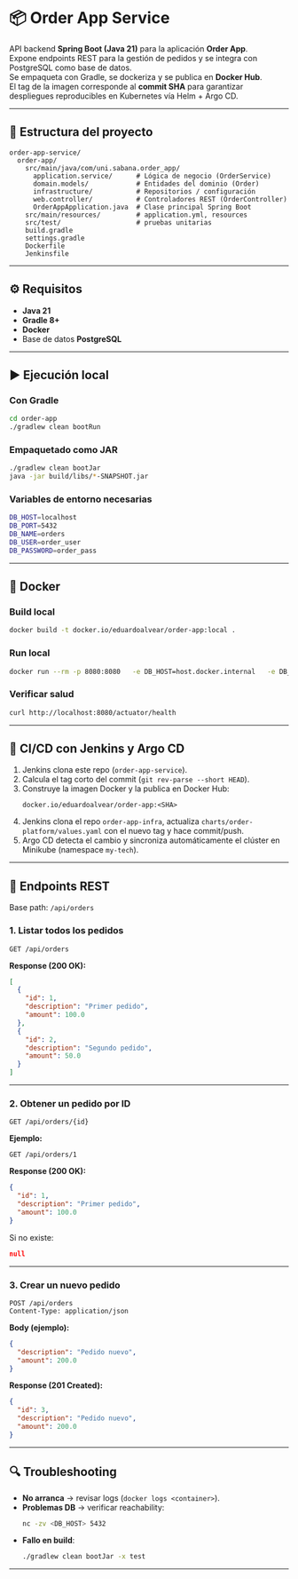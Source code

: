# 📦 Order App Service

API backend **Spring Boot (Java 21)** para la aplicación **Order App**.  
Expone endpoints REST para la gestión de pedidos y se integra con PostgreSQL como base de datos.  
Se empaqueta con Gradle, se dockeriza y se publica en **Docker Hub**.  
El tag de la imagen corresponde al **commit SHA** para garantizar despliegues reproducibles en Kubernetes vía Helm + Argo CD.

---

## 📂 Estructura del proyecto

```
order-app-service/
  order-app/
    src/main/java/com/uni.sabana.order_app/
      application.service/      # Lógica de negocio (OrderService)
      domain.models/            # Entidades del dominio (Order)
      infrastructure/           # Repositorios / configuración
      web.controller/           # Controladores REST (OrderController)
      OrderAppApplication.java  # Clase principal Spring Boot
    src/main/resources/         # application.yml, resources
    src/test/                   # pruebas unitarias
    build.gradle
    settings.gradle
    Dockerfile
    Jenkinsfile
```

---

## ⚙️ Requisitos

- **Java 21**
- **Gradle 8+**
- **Docker**
- Base de datos **PostgreSQL**

---

## ▶️ Ejecución local

### Con Gradle
```bash
cd order-app
./gradlew clean bootRun
```

### Empaquetado como JAR
```bash
./gradlew clean bootJar
java -jar build/libs/*-SNAPSHOT.jar
```

### Variables de entorno necesarias
```bash
DB_HOST=localhost
DB_PORT=5432
DB_NAME=orders
DB_USER=order_user
DB_PASSWORD=order_pass
```

---

## 🐳 Docker

### Build local
```bash
docker build -t docker.io/eduardoalvear/order-app:local .
```

### Run local
```bash
docker run --rm -p 8080:8080   -e DB_HOST=host.docker.internal   -e DB_NAME=orders   -e DB_USER=order_user   -e DB_PASSWORD=order_pass   docker.io/eduardoalvear/order-app:local
```

### Verificar salud
```bash
curl http://localhost:8080/actuator/health
```

---

## 🔄 CI/CD con Jenkins y Argo CD

1. Jenkins clona este repo (`order-app-service`).
2. Calcula el tag corto del commit (`git rev-parse --short HEAD`).
3. Construye la imagen Docker y la publica en Docker Hub:
   ```
   docker.io/eduardoalvear/order-app:<SHA>
   ```
4. Jenkins clona el repo `order-app-infra`, actualiza `charts/order-platform/values.yaml` con el nuevo tag y hace commit/push.
5. Argo CD detecta el cambio y sincroniza automáticamente el clúster en Minikube (namespace `my-tech`).

---

## 📡 Endpoints REST

Base path: `/api/orders`

### 1. Listar todos los pedidos
```http
GET /api/orders
```
**Response (200 OK):**
```json
[
  {
    "id": 1,
    "description": "Primer pedido",
    "amount": 100.0
  },
  {
    "id": 2,
    "description": "Segundo pedido",
    "amount": 50.0
  }
]
```

---

### 2. Obtener un pedido por ID
```http
GET /api/orders/{id}
```
**Ejemplo:**
```http
GET /api/orders/1
```
**Response (200 OK):**
```json
{
  "id": 1,
  "description": "Primer pedido",
  "amount": 100.0
}
```
Si no existe:
```json
null
```

---

### 3. Crear un nuevo pedido
```http
POST /api/orders
Content-Type: application/json
```
**Body (ejemplo):**
```json
{
  "description": "Pedido nuevo",
  "amount": 200.0
}
```
**Response (201 Created):**
```json
{
  "id": 3,
  "description": "Pedido nuevo",
  "amount": 200.0
}
```

---

## 🔍 Troubleshooting

- **No arranca** → revisar logs (`docker logs <container>`).
- **Problemas DB** → verificar reachability:
  ```bash
  nc -zv <DB_HOST> 5432
  ```
- **Fallo en build**:
  ```bash
  ./gradlew clean bootJar -x test
  ```

---
